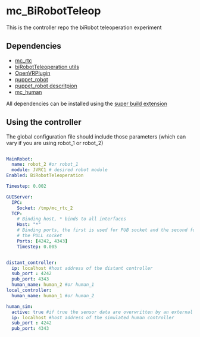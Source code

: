 mc_BiRobotTeleop
=====

This is the controller repo the biRobot teleoperation experiment

Dependencies
----

- [mc_rtc](https://github.com/jrl-umi3218/mc_rtc)
- [biRobotTeleoperation utils](https://github.com/antodld/biRobotTeleopTask)
- [OpenVRPlugin](https://github.com/antodld/mc_OpenVR_plugin)
- [puppet_robot](https://github.com/antodld/mc_puppet)
- [puppet_robot descritpion](https://github.com/antodld/puppet_description)
- [mc_human](https://github.com/jrl-umi3218/mc_human)

All dependencies can be installed using the [super build extension](https://github.com/antodld/biRobotTeleoperation-superbuild)


Using the controller
---

The global configuration file should include those parameters (which can vary if you are using robot_1 or robot_2)

```yaml

MainRobot:
  name: robot_2 #or robot_1
  module: JVRC1 # desired robot module
Enabled: BiRobotTeleoperation

Timestep: 0.002

GUIServer:
  IPC:
    Socket: /tmp/mc_rtc_2
  TCP:
    # Binding host, * binds to all interfaces
    Host: "*" 
    # Binding ports, the first is used for PUB socket and the second for
    # the PULL socket
    Ports: [4242, 4343]
    Timestep: 0.005


distant_controller:
  ip: localhost #host address of the distant controller
  sub_port : 4242
  pub_port: 4343
  human_name: human_2 #or human_1
local_controller:
  human_name: human_1 #or human_2

human_sim:
  active: true #if true the sensor data are overwritten by an external human controller
  ip: localhost #host address of the simulated human controller
  sub_port : 4242
  pub_port: 4343 
```
